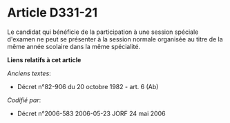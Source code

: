# Article D331-21

Le candidat qui bénéficie de la participation à une session spéciale d'examen ne peut se présenter à la session normale
organisée au titre de la même année scolaire dans la même spécialité.

**Liens relatifs à cet article**

_Anciens textes_:

  - Décret n°82-906 du 20 octobre 1982 - art. 6 (Ab)

_Codifié par_:

  - Décret n°2006-583 2006-05-23 JORF 24 mai 2006
